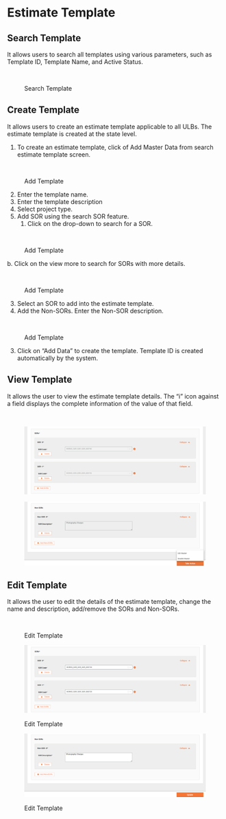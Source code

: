 # Estimate Template

## **Search Template**

It allows users to search all templates using various parameters, such as Template ID, Template Name, and Active Status.

<figure><img src="https://lh7-us.googleusercontent.com/docsz/AD_4nXcykx8EHGW9yHT11J5pVeTiWYLx4NzlQg5Z_4lUjZIYd4BWhE28vvTj9ehaqV3oqpA4hoBI2ApwWOg84nJFnnLXC1j_iKQteJ1LPO2P57K3VVv7lh_DRo6PrZpLriukTLKb-7N3CjOHuhusVPSkGOJAknk?key=3EUJoyAOI7dmW2nyiqGGsA" alt=""><figcaption><p>Search Template</p></figcaption></figure>

## Create Template

It allows users to create an estimate template applicable to all ULBs. The estimate template is created at the state level.

1. To create an estimate template, click of Add Master Data from search estimate template screen.

<figure><img src="https://lh7-us.googleusercontent.com/docsz/AD_4nXd4HRiFxDPdTKtRbbZ2MFajUh_6rp6v05GKyl-plX3xcJHgUr14tgdT0OtFQIjFBe-ACcxi4NUOFt6VsIL8QqxASmHFjFHhef073_EzUkzifahJz-XJEKc_OAt0ShNv-c7YtPj32jQCbMOM9x_6bkRbZg?key=3EUJoyAOI7dmW2nyiqGGsA" alt=""><figcaption><p>Add Template</p></figcaption></figure>

2. Enter the template name.
3. Enter the template description
4. Select project type.
5. Add SOR using the search SOR feature.
   1. Click on the drop-down to search for a SOR.

<figure><img src="https://lh7-us.googleusercontent.com/docsz/AD_4nXdgU3MYS2smwb_jiPxJs9HMo6l7sPfV_Cw-z2BRTYEB-S82_zDgSz_GIy9G6i6lxN0xWRbqO_lBCMOjVNoiQRAv-BlJyCJxbua48SwuMYyuq3Bnyc8Japccy8xPkNJSg5KlubKmws9YNVY4miDZ13cBsQ?key=3EUJoyAOI7dmW2nyiqGGsA" alt=""><figcaption><p>Add Template</p></figcaption></figure>

b. Click on the view more to search for SORs with more details.

<figure><img src="https://lh7-us.googleusercontent.com/docsz/AD_4nXfymG350QxhaQcQd18HVQ__0QRYUaNDEHYm8Po4z8Fw-LFV5BvqtRzIhd23nfZqrirbK8YI7eNyeJbDFj_Fu2-ALn0InQ15HwLZdWhXDgYOz5BdU2du6MgmAcZT1wwXxypEPlz8yVyzdX7yw5c8wWsZ5-M?key=3EUJoyAOI7dmW2nyiqGGsA" alt=""><figcaption><p>Add Template</p></figcaption></figure>

3. Select an SOR to add into the estimate template.
4. Add the Non-SORs. Enter the Non-SOR description.

<figure><img src="https://lh7-us.googleusercontent.com/docsz/AD_4nXd-laRyDkAxvzpvQdhuDrpU4IKrl4HCh4tui6ygIdDvlah0DahKp2o5k24-t7XXaFcsHHaJcTTwLyKCMOfv2ezDW1UMNOjmJ1Qj9bn70IgBmwOGYHYwVpZKd6OUzL6oPcsGFgXiHR1xN1Z0yIn0kwMxYGY?key=3EUJoyAOI7dmW2nyiqGGsA" alt=""><figcaption><p>Add Template</p></figcaption></figure>

3. Click on “Add Data” to create the template. Template ID is created automatically by the system.

## **View Template**

It allows the user to view the estimate template details. The “i” icon against a field displays the complete information of the value of that field.

<figure><img src="https://lh7-us.googleusercontent.com/docsz/AD_4nXeE7j9AYo948gmBlrNZilPgwaCTEIeN76muUGI2TMP1Fvtgh2fHLtCyF2FslR-IZuZicpMy12DMyQ2_7UH6e8xcDWDB3z4v7NRf_7ROj-uZ4IMFKPjSGpKD0D08LiG2_3tTHlh9RxXPDwMgk3OMcwr9GTA?key=3EUJoyAOI7dmW2nyiqGGsA" alt=""><figcaption></figcaption></figure>

<figure><img src="../../../../../../../.gitbook/assets/unnamed (1).png" alt=""><figcaption></figcaption></figure>

<figure><img src="../../../../../../../.gitbook/assets/unnamed.png" alt=""><figcaption></figcaption></figure>

## **Edit Template**

It allows the user to edit the details of the estimate template, change the name and description, add/remove the SORs and Non-SORs.

<figure><img src="https://lh7-us.googleusercontent.com/docsz/AD_4nXd_AeaY2Jo-Az8ZKd2q3PbmJnaqWpNLMvgS37P1-PvOfdXUvNZ2f91cytV8UdwZOnLSVh5XA-39BcF6UyXjT95-zZQPJmAxErZYum2vTQV8SjtBS7SrO4wn4_G8nfRJ8VNf-cRRnJH2QQnA8nI_BEMYxKA?key=3EUJoyAOI7dmW2nyiqGGsA" alt=""><figcaption><p>Edit Template</p></figcaption></figure>

<figure><img src="../../../../../../../.gitbook/assets/unnamed (3).png" alt=""><figcaption><p>Edit Template</p></figcaption></figure>

<figure><img src="../../../../../../../.gitbook/assets/unnamed (2).png" alt=""><figcaption><p>Edit Template</p></figcaption></figure>
